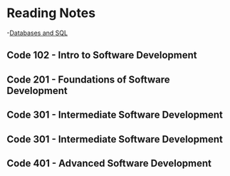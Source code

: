 # Reading Notes
-[Databases and SQL](databases-and-SQL.md)
## Code 102 - Intro to Software Development
## Code 201 - Foundations of Software Development
## Code 301 - Intermediate Software Development
## Code 301 - Intermediate Software Development
## Code 401 - Advanced Software Development
